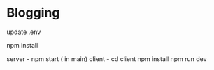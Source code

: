 # Blogging
update .env

npm install

server - npm start ( in main)
client - cd client 
          npm install
          npm run dev
